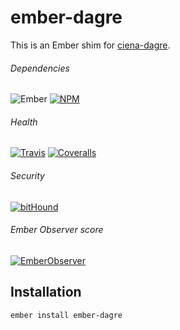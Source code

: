 # ember-dagre

This is an Ember shim for [ciena-dagre](https://github.com/ciena-blueplanet/dagre).

###### Dependencies

![Ember][ember-img]
[![NPM][npm-img]][npm-url]

###### Health

[![Travis][ci-img]][ci-url]
[![Coveralls][cov-img]][cov-url]

###### Security

[![bitHound][bithound-img]][bithound-url]

###### Ember Observer score

[![EmberObserver][ember-observer-badge]][ember-observer-badge-url]

## Installation

```bash
ember install ember-dagre
```

[bithound-img]: https://www.bithound.io/github/ciena-blueplanet/ember-dagre/badges/score.svg "bitHound"
[bithound-url]: https://www.bithound.io/github/ciena-blueplanet/ember-dagre

[ci-img]: https://img.shields.io/travis/ciena-blueplanet/ember-dagre.svg "Travis CI Build Status"
[ci-url]: https://travis-ci.org/ciena-blueplanet/ember-dagre

[cov-img]: https://img.shields.io/coveralls/ciena-blueplanet/ember-dagre.svg "Coveralls Code Coverage"
[cov-url]: https://coveralls.io/github/ciena-blueplanet/ember-dagre

[ember-img]: https://img.shields.io/badge/ember-1.12.2+-orange.svg "Ember 1.12.2+"

[ember-observer-badge]: http://emberobserver.com/badges/ember-dagre.svg "Ember Observer score"
[ember-observer-badge-url]: http://emberobserver.com/addons/ember-dagre

[npm-img]: https://img.shields.io/npm/v/ember-dagre.svg "NPM Version"
[npm-url]: https://www.npmjs.com/package/ember-dagre
